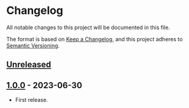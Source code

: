 # Changelog

All notable changes to this project will be documented in this file.

The format is based on [Keep a Changelog](https://keepachangelog.com/en/1.0.0/),
and this project adheres to [Semantic Versioning](https://semver.org/spec/v2.0.0.html).

## [Unreleased]

## [1.0.0] - 2023-06-30

- First release.

[unreleased]: https://github.com/pronamic/pronamic-payment-gateways-fees-for-woocommerce/compare/v1.0.0...HEAD
[1.0.0]: https://github.com/pronamic/pronamic-payment-gateways-fees-for-woocommerce/releases/tag/v1.0.0
